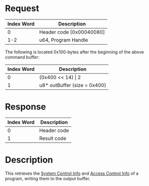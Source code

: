 # Request

| Index Word | Description                |
|------------|----------------------------|
| 0          | Header code \[0x00040080\] |
| 1-2        | u64, Program Handle        |

The following is located 0x100-bytes after the beginning of the above
command buffer:

| Index Word | Description                   |
|------------|-------------------------------|
| 0          | (0x400 \<\< 14) \| 2          |
| 1          | u8\* outBuffer (size = 0x400) |

# Response

| Index Word | Description |
|------------|-------------|
| 0          | Header code |
| 1          | Result code |

# Description

This retrieves the [System Control
Info](Exheader#System_Control_Info "wikilink") and [Access Control
Info](Exheader#Access_Control_Info "wikilink") of a program, writing
them to the output buffer.